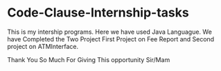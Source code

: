 # Code-Clause-Internship-tasks
This is my intership programs.
Here we have used Java Languague.
We have Completed the Two Project
First Project on Fee Report and Second project on  ATMInterface.

Thank You So Much For Giving This opportunity Sir/Mam 
